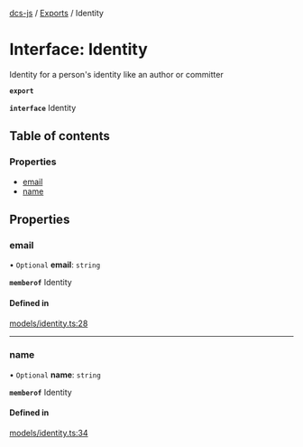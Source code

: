 [dcs-js](../README.md) / [Exports](../modules.md) / Identity

# Interface: Identity

Identity for a person\'s identity like an author or committer

**`export`**

**`interface`** Identity

## Table of contents

### Properties

- [email](Identity.md#email)
- [name](Identity.md#name)

## Properties

### <a id="email" name="email"></a> email

• `Optional` **email**: `string`

**`memberof`** Identity

#### Defined in

[models/identity.ts:28](https://github.com/unfoldingWord/dcs-js/blob/09d5a5e/models/identity.ts#L28)

___

### <a id="name" name="name"></a> name

• `Optional` **name**: `string`

**`memberof`** Identity

#### Defined in

[models/identity.ts:34](https://github.com/unfoldingWord/dcs-js/blob/09d5a5e/models/identity.ts#L34)
